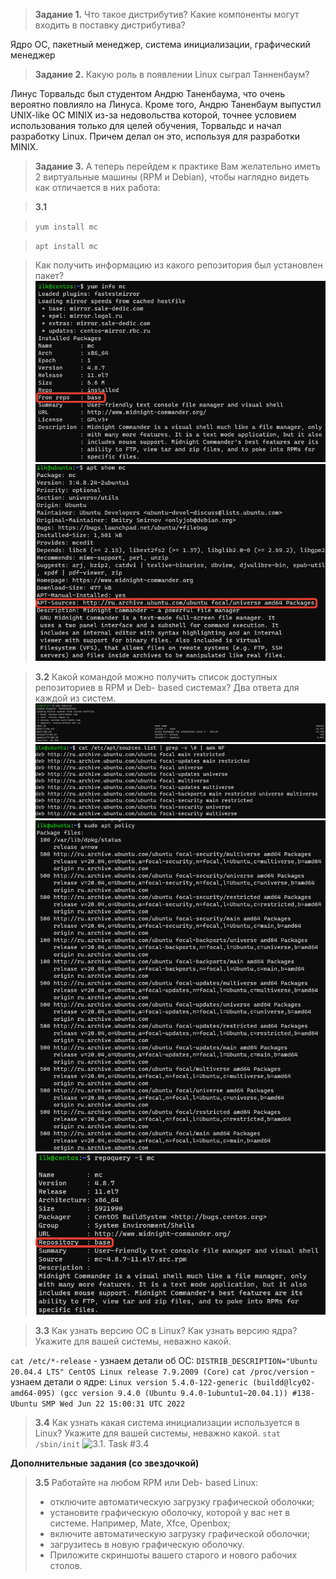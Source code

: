 >**Задание 1.**
>Что такое дистрибутив? Какие компоненты могут входить в поставку дистрибутива?

Ядро ОС, пакетный менеджер, система инициализации, графический менеджер 

>**Задание 2.**
>Какую роль в появлении Linux сыграл Танненбаум?

Линус Торвальдс был студентом Андрю Таненбаума, что очень вероятно повлияло на Линуса.
Кроме того, Андрю Таненбаум выпустил UNIX-like ОС MINIX из-за недовольства которой, точнее условием использования только для целей обучения, Торвальдс и начал разработку Linux. Причем делал он это, используя для разработки MINIX.

>**Задание 3.**
>А теперь перейдем к практике
>Вам желательно иметь 2 виртуальные машины (RPM и Debian), чтобы наглядно видеть как отличается в них работа:

>**3.1**

>```yum install mc```

>```apt install mc```

>Как получить информацию из какого репозитория был установлен пакет?
![3.1. Task #3.1](screenshots/3.1-3.1.1.png)
![3.1. Task #3.1](screenshots/3.1-3.1.2.png)

>**3.2** Какой командой можно получить список доступных репозиториев в RPM и Deb- based системах? Два ответа для каждой из систем.
![3.1. Task #3.2](screenshots/3.1-3.2.1.png)
![3.1. Task #3.2](screenshots/3.1-3.2.2.png)
![3.1. Task #3.2](screenshots/3.1-3.2.3.png)
![3.1. Task #3.2](screenshots/3.1-3.2.4.png)


>**3.3** Как узнать версию ОС в Linux? Как узнать версию ядра? Укажите для вашей системы, неважно какой.

```cat /etc/*-release``` - узнаем детали об ОС: ```DISTRIB_DESCRIPTION="Ubuntu 20.04.4 LTS" CentOS Linux release 7.9.2009 (Core)```
```cat /proc/version``` - узнаем детали о ядре: ```Linux version 5.4.0-122-generic (buildd@lcy02-amd64-095) (gcc version 9.4.0 (Ubuntu 9.4.0-1ubuntu1~20.04.1)) #138-Ubuntu SMP Wed Jun 22 15:00:31 UTC 2022```

>**3.4** Как узнать какая система инициализации используется в Linux? Укажите для вашей системы, неважно какой.
```stat /sbin/init```
![3.1. Task #3.4](screenshots/3.1-3.4.png)

**Дополнительные задания (со звездочкой)**

>**3.5** Работайте на любом RPM или Deb- based Linux:
> - отключите автоматическую загрузку графической оболочки;
> - установите графическую оболочку, которой у вас нет в системе. Например, Mate, Xfce, Openbox;
> - включите автоматическую загрузку графической оболочки;
> - загрузитесь в новую графическую оболочку.
> - Приложите скриншоты вашего старого и нового рабочих столов.